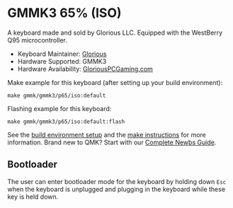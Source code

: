 # GMMK3 65% (ISO)

A keyboard made and sold by Glorious LLC. Equipped with the WestBerry Q95 microcontroller.

* Keyboard Maintainer: [Glorious](TBD)
* Hardware Supported: GMMK3
* Hardware Availability: [GloriousPCGaming.com](https://www.pcgamingrace.com)

Make example for this keyboard (after setting up your build environment):

    make gmmk/gmmk3/p65/iso:default

Flashing example for this keyboard:

    make gmmk/gmmk3/p65/iso:default:flash

See the [build environment setup](https://docs.qmk.fm/#/getting_started_build_tools) and the [make instructions](https://docs.qmk.fm/#/getting_started_make_guide) for more information. Brand new to QMK? Start with our [Complete Newbs Guide](https://docs.qmk.fm/#/newbs).

## Bootloader

The user can enter bootloader mode for the keyboard by holding down `Esc` when the keyboard is unplugged and plugging in the keyboard while these key is held down.
